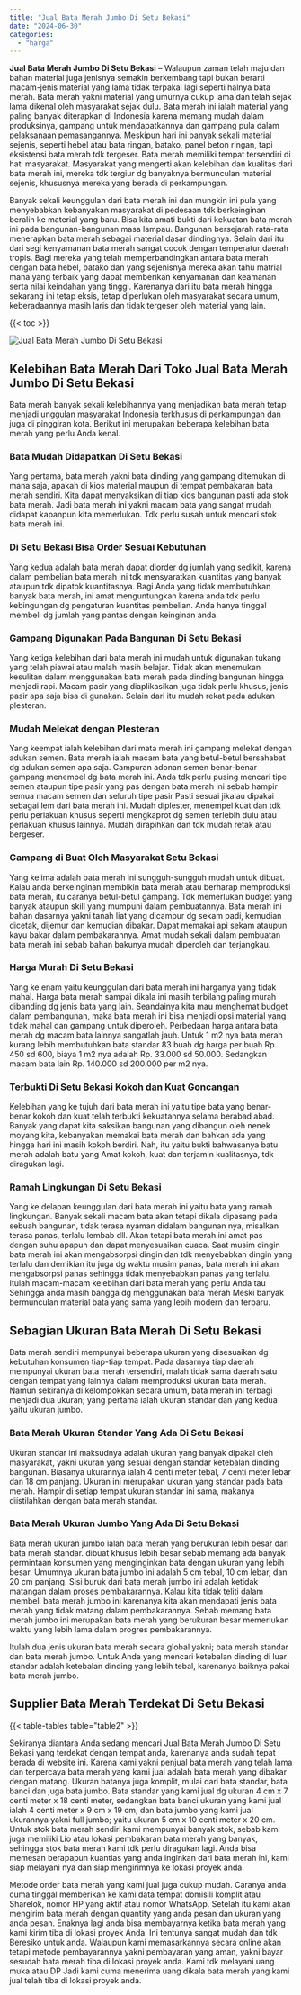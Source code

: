 ```yaml
---
title: "Jual Bata Merah Jumbo Di Setu Bekasi"
date: "2024-06-30"
categories: 
  - "harga"
---
```


**Jual Bata Merah Jumbo Di Setu Bekasi** – Walaupun zaman telah maju dan bahan material juga jenisnya semakin berkembang tapi bukan berarti macam-jenis material yang lama tidak terpakai lagi seperti halnya bata merah. Bata merah yakni material yang umurnya cukup lama dan telah sejak lama dikenal oleh masyarakat sejak dulu. Bata merah ini ialah material yang paling banyak diterapkan di Indonesia karena memang mudah dalam produksinya, gampang untuk mendapatkannya dan gampang pula dalam pelaksanaan pemasangannya. Meskipun hari ini banyak sekali material sejenis, seperti hebel atau bata ringan, batako, panel beton ringan, tapi eksistensi bata merah tdk tergeser. Bata merah memiliki tempat tersendiri di hati masyarakat. Masyarakat yang mengerti akan kelebihan dan kualitas dari bata merah ini, mereka tdk tergiur dg banyaknya bermunculan material sejenis, khususnya mereka yang berada di perkampungan.

Banyak sekali keunggulan dari bata merah ini dan mungkin ini pula yang menyebabkan kebanyakan masyarakat di pedesaan tdk berkeinginan beralih ke material yang baru. Bisa kita amati bukti dari kekuatan bata merah ini pada bangunan-bangunan masa lampau. Bangunan bersejarah rata-rata menerapkan bata merah sebagai material dasar dindingnya. Selain dari itu dari segi kenyamanan bata merah sangat cocok dengan temperatur daerah tropis. Bagi mereka yang telah memperbandingkan antara bata merah dengan bata hebel, batako dan yang sejenisnya mereka akan tahu matrial mana yang terbaik yang dapat memberikan kenyamanan dan keamanan serta nilai keindahan yang tinggi. Karenanya dari itu bata merah hingga sekarang ini tetap eksis, tetap diperlukan oleh masyarakat secara umum, keberadaannya masih laris dan tidak tergeser oleh material yang lain.

{{< toc >}}

![Jual Bata Merah Jumbo Di Setu Bekasi](/images/jual-bata-merah-28.png)

## Kelebihan Bata Merah Dari Toko Jual Bata Merah Jumbo Di Setu Bekasi

Bata merah banyak sekali kelebihannya yang menjadikan bata merah tetap menjadi unggulan masyarakat Indonesia terkhusus di perkampungan dan juga di pinggiran kota. Berikut ini merupakan beberapa kelebihan bata merah yang perlu Anda kenal.

### Bata Mudah Didapatkan Di Setu Bekasi

Yang pertama, bata merah yakni bata dinding yang gampang ditemukan di mana saja, apakah di kios material maupun di tempat pembakaran bata merah sendiri. Kita dapat menyaksikan di tiap kios bangunan pasti ada stok bata merah. Jadi bata merah ini yakni macam bata yang sangat mudah didapat kapanpun kita memerlukan. Tdk perlu susah untuk mencari stok bata merah ini.

### Di Setu Bekasi Bisa Order Sesuai Kebutuhan

Yang kedua adalah bata merah dapat diorder dg jumlah yang sedikit, karena dalam pembelian bata merah ini tdk mensyaratkan kuantitas yang banyak ataupun tdk dipatok kuantitasnya. Bagi Anda yang tidak membutuhkan banyak bata merah, ini amat menguntungkan karena anda tdk perlu kebingungan dg pengaturan kuantitas pembelian. Anda hanya tinggal membeli dg jumlah yang pantas dengan keinginan anda.

### Gampang Digunakan Pada Bangunan Di Setu Bekasi

Yang ketiga kelebihan dari bata merah ini mudah untuk digunakan tukang yang telah piawai atau malah masih belajar. Tidak akan menemukan kesulitan dalam menggunakan bata merah pada dinding bangunan hingga menjadi rapi. Macam pasir yang diaplikasikan juga tidak perlu khusus, jenis pasir apa saja bisa di gunakan. Selain dari itu mudah rekat pada adukan plesteran.

### Mudah Melekat dengan Plesteran

Yang keempat ialah kelebihan dari mata merah ini gampang melekat dengan adukan semen. Bata merah ialah macam bata yang betul-betul bersahabat dg adukan semen apa saja. Campuran adonan semen benar-benar gampang menempel dg bata merah ini. Anda tdk perlu pusing mencari tipe semen ataupun tipe pasir yang pas dengan bata merah ini sebab hampir semua macam semen dan seluruh tipe pasir Pasti sesuai jikalau dipakai sebagai lem dari bata merah ini. Mudah diplester, menempel kuat dan tdk perlu perlakuan khusus seperti mengkaprot dg semen terlebih dulu atau perlakuan khusus lainnya. Mudah dirapihkan dan tdk mudah retak atau bergeser.

### Gampang di Buat Oleh Masyarakat Setu Bekasi

Yang kelima adalah bata merah ini sungguh-sungguh mudah untuk dibuat. Kalau anda berkeinginan membikin bata merah atau berharap memproduksi bata merah, itu caranya betul-betul gampang. Tdk memerlukan budget yang banyak ataupun skill yang mumpuni dalam pembuatannya. Bata merah ini bahan dasarnya yakni tanah liat yang dicampur dg sekam padi, kemudian dicetak, dijemur dan kemudian dibakar. Dapat memakai api sekam ataupun kayu bakar dalam pembakarannya. Amat mudah sekali dalam pembuatan bata merah ini sebab bahan bakunya mudah diperoleh dan terjangkau.

### Harga Murah Di Setu Bekasi

Yang ke enam yaitu keunggulan dari bata merah ini harganya yang tidak mahal. Harga bata merah sampai dikala ini masih terbilang paling murah dibanding dg jenis bata yang lain. Seandainya kita mau menghemat budget dalam pembangunan, maka bata merah ini bisa menjadi opsi material yang tidak mahal dan gampang untuk diperoleh. Perbedaan harga antara bata merah dg macam bata lainnya sangatlah jauh. Untuk 1 m2 nya bata merah kurang lebih membutuhkan bata standar 83 buah dg harga per buah Rp. 450 sd 600, biaya 1 m2 nya adalah Rp. 33.000 sd 50.000. Sedangkan macam bata lain Rp. 140.000 sd 200.000 per m2 nya.

### Terbukti Di Setu Bekasi Kokoh dan Kuat Goncangan

Kelebihan yang ke tujuh dari bata merah ini yaitu tipe bata yang benar-benar kokoh dan kuat telah terbukti kekuatannya selama berabad abad. Banyak yang dapat kita saksikan bangunan yang dibangun oleh nenek moyang kita, kebanyakan memakai bata merah dan bahkan ada yang hingga hari ini masih kokoh berdiri. Nah, itu yaitu bukti bahwasanya batu merah adalah batu yang Amat kokoh, kuat dan terjamin kualitasnya, tdk diragukan lagi.

### Ramah Lingkungan Di Setu Bekasi

Yang ke delapan keunggulan dari bata merah ini yaitu bata yang ramah lingkungan. Banyak sekali macam bata akan tetapi dikala dipasang pada sebuah bangunan, tidak terasa nyaman didalam bangunan nya, misalkan terasa panas, terlalu lembab dll. Akan tetapi bata merah ini amat pas dengan suhu apapun dan dapat menyesuaikan cuaca. Saat musim dingin bata merah ini akan mengabsorpsi dingin dan tdk menyebabkan dingin yang terlalu dan demikian itu juga dg waktu musim panas, bata merah ini akan mengabsorpsi panas sehingga tidak menyebabkan panas yang terlalu. Itulah macam-macam kelebihan dari bata merah yang perlu Anda tau Sehingga anda masih bangga dg menggunakan bata merah Meski banyak bermunculan material bata yang sama yang lebih modern dan terbaru.

## Sebagian Ukuran Bata Merah Di Setu Bekasi

Bata merah sendiri mempunyai beberapa ukuran yang disesuaikan dg kebutuhan konsumen tiap-tiap tempat. Pada dasarnya tiap daerah mempunyai ukuran bata merah tersendiri, malah tidak sama daerah satu dengan tempat yang lainnya dalam memproduksi ukuran bata merah. Namun sekiranya di kelompokkan secara umum, bata merah ini terbagi menjadi dua ukuran; yang pertama ialah ukuran standar dan yang kedua yaitu ukuran jumbo.

### Bata Merah Ukuran Standar Yang Ada Di Setu Bekasi

Ukuran standar ini maksudnya adalah ukuran yang banyak dipakai oleh masyarakat, yakni ukuran yang sesuai dengan standar ketebalan dinding bangunan. Biasanya ukurannya ialah 4 centi meter tebal, 7 centi meter lebar dan 18 cm panjang. Ukuran ini merupakan ukuran yang standar pada bata merah. Hampir di setiap tempat ukuran standar ini sama, makanya diistilahkan dengan bata merah standar.

### Bata Merah Ukuran Jumbo Yang Ada Di Setu Bekasi

Bata merah ukuran jumbo ialah bata merah yang berukuran lebih besar dari bata merah standar. dibuat khusus lebih besar sebab memang ada banyak permintaan konsumen yang menginginkan bata dengan ukuran yang lebih besar. Umumnya ukuran bata jumbo ini adalah 5 cm tebal, 10 cm lebar, dan 20 cm panjang. Sisi buruk dari bata merah jumbo ini adalah ketidak matangan dalam proses pembakarannya. Kalau kita tidak teliti dalam membeli bata merah jumbo ini karenanya kita akan mendapati jenis bata merah yang tidak matang dalam pembakarannya. Sebab memang bata merah jumbo ini merupakan bata merah yang berukuran besar memerlukan waktu yang lebih lama dalam progres pembakarannya.

Itulah dua jenis ukuran bata merah secara global yakni; bata merah standar dan bata merah jumbo. Untuk Anda yang mencari ketebalan dinding di luar standar adalah ketebalan dinding yang lebih tebal, karenanya baiknya pakai bata merah jumbo.

## Supplier Bata Merah Terdekat Di Setu Bekasi

{{< table-tables table="table2" >}}

Sekiranya diantara Anda sedang mencari Jual Bata Merah Jumbo Di Setu Bekasi yang terdekat dengan tempat anda, karenanya anda sudah tepat berada di website ini. Karena kami yakni penjual bata merah yang telah lama dan terpercaya bata merah yang kami jual adalah bata merah yang dibakar dengan matang. Ukuran batanya juga komplit, mulai dari bata standar, bata banci dan juga bata jumbo. Bata standar yang kami jual dg ukuran 4 cm x 7 centi meter x 18 centi meter, sedangkan bata banci ukuran yang kami jual ialah 4 centi meter x 9 cm x 19 cm, dan bata jumbo yang kami jual ukurannya yakni full jumbo; yaitu ukuran 5 cm x 10 centi meter x 20 cm. Untuk stok bata merah sendiri kami mempunyai banyak stok, sebab kami juga memiliki Lio atau lokasi pembakaran bata merah yang banyak, sehingga stok bata merah kami tdk perlu diragukan lagi. Anda bisa memesan berapapun kuantias yang anda inginkan dari bata merah ini, kami siap melayani nya dan siap mengirimnya ke lokasi proyek anda.

Metode order bata merah yang kami jual juga cukup mudah. Caranya anda cuma tinggal memberikan ke kami data tempat domisili komplit atau Sharelok, nomor HP yang aktif atau nomor WhatsApp. Setelah itu kami akan mengirim bata merah dengan quantity yang anda pesan dan ukuran yang anda pesan. Enaknya lagi anda bisa membayarnya ketika bata merah yang kami kirim tiba di lokasi proyek Anda. Ini tentunya sangat mudah dan tdk Beresiko untuk anda. Walaupun kami memasarkannya secara online akan tetapi metode pembayarannya yakni pembayaran yang aman, yakni bayar sesudah bata merah tiba di lokasi proyek anda. Kami tdk melayani uang muka atau DP Jadi kami cuma menerima uang dikala bata merah yang kami jual telah tiba di lokasi proyek anda.
